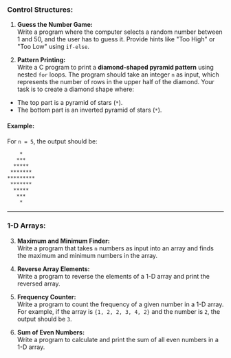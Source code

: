 ### Control Structures:

1. **Guess the Number Game:**  
   Write a program where the computer selects a random number between 1 and 50, and the user has to guess it. Provide hints like "Too High" or "Too Low" using `if-else`.

2. **Pattern Printing:**  
Write a C program to print a **diamond-shaped pyramid pattern** using nested `for` loops. The program should take an integer `n` as input, which represents the number of rows in the upper half of the diamond. Your task is to create a diamond shape where:
- The top part is a pyramid of stars (`*`).
- The bottom part is an inverted pyramid of stars (`*`).
  
#### Example:
For `n = 5`, the output should be:

```
    *
   ***
  *****
 *******
*********
 *******
  *****
   ***
    *
```

---


### 1-D Arrays:
3. **Maximum and Minimum Finder:**  
   Write a program that takes `n` numbers as input into an array and finds the maximum and minimum numbers in the array.

4. **Reverse Array Elements:**  
   Write a program to reverse the elements of a 1-D array and print the reversed array.

5. **Frequency Counter:**  
   Write a program to count the frequency of a given number in a 1-D array. For example, if the array is `{1, 2, 2, 3, 4, 2}` and the number is `2`, the output should be `3`.

6. **Sum of Even Numbers:**  
    Write a program to calculate and print the sum of all even numbers in a 1-D array.


